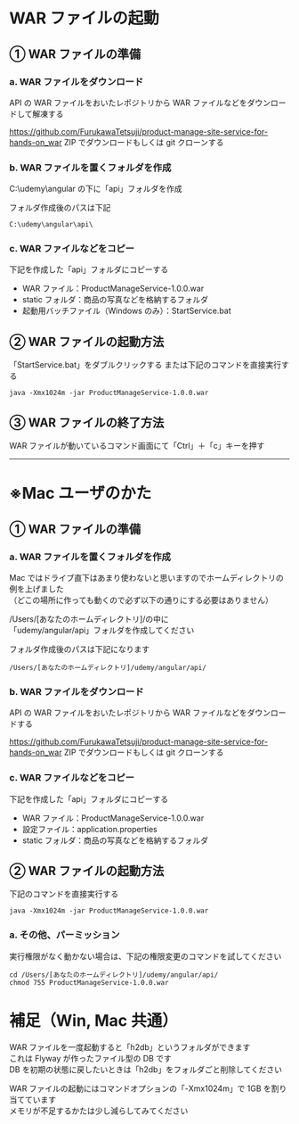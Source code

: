 # WAR ファイルの起動

## ① WAR ファイルの準備

### a. WAR ファイルをダウンロード

API の WAR ファイルをおいたレポジトリから WAR ファイルなどをダウンロードして解凍する

https://github.com/FurukawaTetsuji/product-manage-site-service-for-hands-on_war
ZIP でダウンロードもしくは git クローンする

### b. WAR ファイルを置くフォルダを作成

C:\udemy\angular の下に「api」フォルダを作成

フォルダ作成後のパスは下記

```
C:\udemy\angular\api\
```

### c. WAR ファイルなどをコピー

下記を作成した「api」フォルダにコピーする

- WAR ファイル：ProductManageService-1.0.0.war
- static フォルダ：商品の写真などを格納するフォルダ
- 起動用バッチファイル（Windows のみ）：StartService.bat

## ② WAR ファイルの起動方法

「StartService.bat」をダブルクリックする
または下記のコマンドを直接実行する

```
java -Xmx1024m -jar ProductManageService-1.0.0.war
```

## ③ WAR ファイルの終了方法

WAR ファイルが動いているコマンド画面にて「Ctrl」＋「c」キーを押す

---

# ※Mac ユーザのかた

## ① WAR ファイルの準備

### a. WAR ファイルを置くフォルダを作成

Mac ではドライブ直下はあまり使わないと思いますのでホームディレクトリの例を上げました  
（どこの場所に作っても動くので必ず以下の通りにする必要はありません）

/Users/[あなたのホームディレクトリ]/の中に  
「udemy/angular/api」フォルダを作成してください

フォルダ作成後のパスは下記になります

```
/Users/[あなたのホームディレクトリ]/udemy/angular/api/
```

### b. WAR ファイルをダウンロード

API の WAR ファイルをおいたレポジトリから WAR ファイルなどをダウンロードする

https://github.com/FurukawaTetsuji/product-manage-site-service-for-hands-on_war
ZIP でダウンロードもしくは git クローンする

### c. WAR ファイルなどをコピー

下記を作成した「api」フォルダにコピーする

- WAR ファイル：ProductManageService-1.0.0.war
- 設定ファイル：application.properties
- static フォルダ：商品の写真などを格納するフォルダ

## ② WAR ファイルの起動方法

下記のコマンドを直接実行する

```
java -Xmx1024m -jar ProductManageService-1.0.0.war
```

### a. その他、パーミッション

実行権限がなく動かない場合は、下記の権限変更のコマンドを試してください

```
cd /Users/[あなたのホームディレクトリ]/udemy/angular/api/
chmod 755 ProductManageService-1.0.0.war
```

# 補足（Win, Mac 共通）

WAR ファイルを一度起動すると「h2db」というフォルダができます  
これは Flyway が作ったファイル型の DB です  
DB を初期の状態に戻したいときは「h2db」をフォルダごと削除してください

WAR ファイルの起動にはコマンドオプションの「-Xmx1024m」で 1GB を割り当てています  
メモリが不足するかたは少し減らしてみてください
